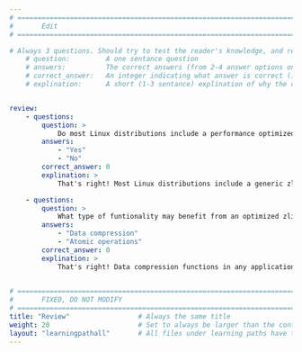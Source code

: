 ```yaml
---
# ================================================================================
#       Edit
# ================================================================================

# Always 3 questions. Should try to test the reader's knowledge, and reinforce the key points you want them to remember.
    # question:         A one sentance question
    # answers:          The correct answers (from 2-4 answer options only). Should be surrounded by quotes.
    # correct_answer:   An integer indicating what answer is correct (index starts from 0)
    # explination:      A short (1-3 sentance) explination of why the correct answer is correct. Can add aditional context if desired


review:
    - questions:
        question: >
            Do most Linux distributions include a performance optimized zlib?
        answers:
            - "Yes"
            - "No"
        correct_answer: 0                     
        explination: >
            That's right! Most Linux distributions include a generic zlib which is not optimized for Arm.

    - questions:
        question: >
            What type of funtionality may benefit from an optimized zlib?
        answers:
            - "Data compression"
            - "Atomic operations"
        correct_answer: 0                     
        explination: >
            That's right! Data compression functions in any application may benefit.
               

# ================================================================================
#       FIXED, DO NOT MODIFY
# ================================================================================
title: "Review"                 # Always the same title
weight: 20                      # Set to always be larger than the content in this path
layout: "learningpathall"       # All files under learning paths have this same wrapper
---
```

